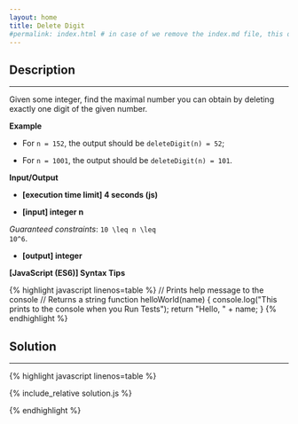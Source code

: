 ```yaml
---
layout: home
title: Delete Digit
#permalink: index.html # in case of we remove the index.md file, this doc will be the index page
---
```


<div class="row">
<div class="columnStmt" markdown="1">

## Description
------

Given some integer, find the maximal number you can obtain by deleting exactly one digit of the given number.

**Example**

* For <code>n = 152</code>, the output should be
<code>deleteDigit(n) = 52</code>;

* For <code>n = 1001</code>, the output should be
<code>deleteDigit(n) = 101</code>.

**Input/Output**

* **[execution time limit] 4 seconds (js)**

* **[input] integer n**

*Guaranteed constraints*:
<code type='math/tex'>10 \leq n \leq 10^6</code>.

* **[output] integer**


**[JavaScript (ES6)] Syntax Tips**

{% highlight javascript linenos=table %}
// Prints help message to the console
// Returns a string
function helloWorld(name) {
    console.log("This prints to the console when you Run Tests");
    return "Hello, " + name;
}
{% endhighlight %}

</div>
<div class="columnSol" markdown="1">

## Solution
------

{% highlight javascript linenos=table %}

{% include_relative solution.js %}

{% endhighlight %}

</div>
</div>